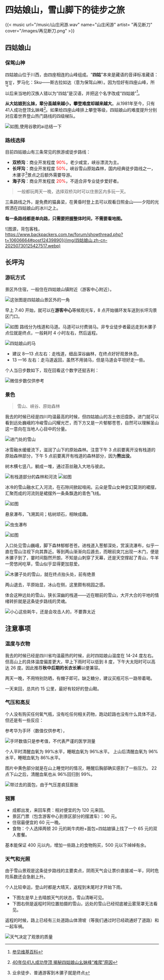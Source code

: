 #  四姑娘山，雪山脚下的徒步之旅


{{< music url="/music/山庄闲游.wav" name="山庄闲游" artist= "再见断刀" cover="/images/再见断刀.png" >}} 


## 四姑娘山

### 保驾山神

四姑娘山位于川西，由四座相连的山峰组成。“**四姑**”本来是藏语的音译标准藏语：སྐུ་བླ་，罗马化：Sku——斯古拉如达（意为保驾山神）。因为恰好有四座山峰，所以后来当地的汉族人错以为“四姑”是汉语，并把这个名字改成“四姑娘”[^1]。

**从大姑娘到幺妹，辈分虽越来越小，攀登难度却越来越大**。从1981年至今，只有41人成功登顶幺妹峰[^2]。如果给四座山峰排上攀登等级，四姑娘山的难度提升分别对应着世界登山热门路线的四级梯队。

![如图,使用谷歌的ai总结一下](/img/四姑娘山.zh-cn-20250730124500266.webp)

### 路线选择
目前四姑娘山有三条常见的旅游或徒步路线：

- **双桥沟**：商业开发程度 <font color="#ff0000">90%</font>，老少咸宜，峡谷漂流为主。
- **长坪沟**：商业开发程度 <font color="#ff0000">50%</font>，峡谷雪山原始森林，国内经典徒步路线之一，木骡子[^3]景点之后额外需要导游。
- **海子沟**：商业开发程度 <font color="#ff0000">20%</font>，不适合非专业徒步爱好者。

> 一般都玩两天一晚，选择双桥沟时可以住景区内多玩一天。

三条路线之外，是免费的猫鼻梁，在黄昏时登上去可以观看日照金山——夕阳的光辉洒在四姑娘山的冰川之上。

**每一条路线都是单向路，只需要把握整体时间，不需要看地图。**

![图源，背包客栈，https://www.backpackers.com.tw/forum/showthread.php?t=10606664#post12439890](/img/四姑娘山.zh-cn-20250730125427517.webp)

## 长坪沟

### 游玩方式

景区外住宿，一般住在四姑娘山镇附近（游客中心附近）。

![这张图是四姑娘山景区外的一角](/img/四姑娘山.zh-cn-20250730162646495.webp)

早上 7:40 开始，就可以在**游客中心**等候观光车，8 点开始循环发车送到长坪沟景区门口。

![如图](/img/四姑娘山.zh-cn-20250730160950934.webp)
路线分为栈道和马道。马道可以付费骑马。非专业徒步者最远走到木骡子点位就是终点，一般耗时 4 小时左右，然后返程。

![四姑娘山的马](/img/四姑娘山.zh-cn-20250730162838307.webp)

- 建议 8—13 点左右：走栈道，细品深谷幽林，在终点好好观景休息。
- 13 —16 左右：走马道返回，虽然不用骑马，但是马道会平坦好走一些。

个人当日步数如下，现在回看这个数字还挺吉利：

![微信步数仅供参考](/img/四姑娘山.zh-cn-20250730224110815.webp)
### 景色

> 雪山、峡谷、原始森林

我去的时候已经是四川均温最高的时候，但四姑娘山的冻土依旧盘卧。进门就可以看到远处巍峨的冷峻雪山闪耀光芒，而下方又是一片郁郁苍苍，自然可以理解圣山这一意向在当地人心目中的分量。

![进门处的雪山](/img/四姑娘山.zh-cn-20250730160003154.webp)

冰雪融水缓缓流下，滋润了山下的原始森林。注意下午 3 点前要离开没有栈道的原始森林部分，下午 5 点前要离开有栈道的森林部分，因为**熊出没**。

树木横七竖八，躺成一堆，通过苔丝融入大地与彼此。

![有栈道部分的森林和河流](/img/四姑娘山.zh-cn-20250730155929661.webp)
![如图](/img/四姑娘山.zh-cn-20250730161940908.webp)

冰冷的雪山融水汇入河流，在石隙间掀起喧闹。云朵是雪山女神变幻莫测的裙摆，汇聚而成的河流则是裙摆外一条条飘逸的青色飞线。

![如图](/img/四姑娘山.zh-cn-20250730161058625.webp)

悬泉瀑布，飞溯其间；枯树顽石，相映成趣。

![虫虫瀑布](/img/四姑娘山.zh-cn-20250730161721046.webp)

![如图](/img/四姑娘山.zh-cn-20250730161853671.webp)

入口处见雪山巍峨，脚下森林郁郁苍苍。进栈道入葱郁深处，赏溪流瀑布，似乎一直在雪山注视下向其靠近。等到两山渐渐向后遁去，而眼前突兀出现一木门，便是木骡子到了，霎时间豁然开朗，不知是山刺穿了天幕，还是天空撑起了青山，牛羊一旁悠闲吃草，雪山似乎显得更加慈爱。

![木骡子处的雪山，就在终点抬头处，前有绝景](/img/四姑娘山.zh-cn-20250730163552845.webp)

两山退去，平原始显，冰山在侧，这里颇有桃园之感。

体会这种远处的雪山，狭长深幽的栈道——近在眼前的雪山，大开大合的平地的情绪转折就是这条徒步路线的灵魂。

![小心这些耗牛，还是会攻击人的，不要靠太近](/img/四姑娘山.zh-cn-20250730163600023.webp)

## 注意事项

### 温度与衣物

我去的时候已经是四川省均温最热的时候，此时四姑娘山温度在 14-24 度左右。但高山上的具体温度偏差更大，早上下雨时可以低到 8 度，下午大太阳时可以高达 26 度。因此推荐**秋中后期的长衣长裤**以便兼容。

两天一晚，不用特别防晒，有帽子即可。缺乏糖分，建议买瓶可乐一路带着喝。

一天来回，总共约 15 公里，最好有较好的登山鞋。

### 气压和高反

个人没有购买任何氧气瓶，没有吃任何相关药物，跑动赶路也没有什么具体不适，但还是有一些反应：

参考华为手环（数值仅供参考），

![手环数值只是参考值，不代表严谨的医学测量](/img/四姑娘山.zh-cn-20250730164756524.webp)

个人平时清醒血氧为 99%水平，睡眠血氧为 96%水平。
上山后清醒血氧为 96%水平，睡眠血氧为 86%水平。

图片中黄色部分就是在山上睡觉时的情况，睡醒后胸部确实感到了一些压力。 22 点下山之后，清醒血氧也从 96%回归到 99%。

![带过去的面包，由于气压差疯狂膨胀](/img/四姑娘山.zh-cn-20250730165050358.webp)

### 预算

- 成都出发，来回车费：相对便宜的为 120 元来回。
- 景区门票（包含游客中心到景区部分的摆渡车）：90 元。
- 住宿最便宜的 60 元一晚。
- 食物：个人选择两顿 20 元的耗牛肉粉+面包+四姑娘镇上找了一个 65 元的双人套餐。

基本能保证 400 元以内，增加一些路上的食物购买，500 元以下绰绰有余。

### 天气和光照

由于雪山景观是这条徒步路线的主要卖点，阴雨天气会让票价直接减一半，同时危险系数还会急剧上升。

个人比较幸运，登山时都是大晴天，返程到末尾时才开始下雨。

- 下图左是早上去晴朗天气的状态，雪山清晰可见。
- 下图右侧是返程时同位置拍摄的雪山，远处的雪山已经彻底被云雾笼罩无法看见。

返程的时候，路上已经有三处道路山体滑坡（等我们通过时已经疏通好了道路）和一起车祸。

![天气决定了观景的质量](/img/四姑娘山.zh-cn-20250730170434397.webp)


[^1]: [参见维基百科](https://zh.wikipedia.org/wiki/%E5%9B%9B%E5%A7%91%E5%A8%98%E5%B1%B1)
[^2]:  [40年仅41人成功登顶 揭秘四姑娘山幺妹峰“难爬”原因](https://www.sc.chinanews.com.cn/bwbd/2021-09-13/155234.html)
[^3]: 业余徒步、普通游客到木骡子就是终点
